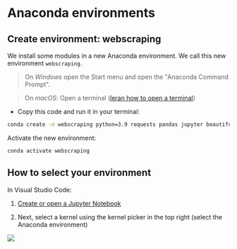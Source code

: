 # Anaconda environments

## Create environment: webscraping


We install some modules in a new Anaconda environment. We call this new environment `webscraping`. 

> On *Windows* open the Start menu and open the "Anaconda Command Prompt". 

> On *macOS*: Open a terminal ([leran how to open a terminal](https://support.apple.com/guide/terminal/open-or-quit-terminal-apd5265185d-f365-44cb-8b09-71a064a42125/mac)) 


- Copy this code and run it in your terminal: 

```bash
conda create -n webscraping python=3.9 requests pandas jupyter beautifulsoup4 altair matplotlib seaborn --y
```

Activate the new environment:

```bash
conda activate webscraping
```

## How to select your environment

In Visual Studio Code:

1. [Create or open a Jupyter Notebook](https://code.visualstudio.com/docs/datascience/jupyter-notebooks#_create-or-open-a-jupyter-notebook)

1. Next, select a kernel using the kernel picker in the top right (select the Anaconda environment)

![](https://code.visualstudio.com/assets/docs/datascience/jupyter/native-kernel-picker.png)
